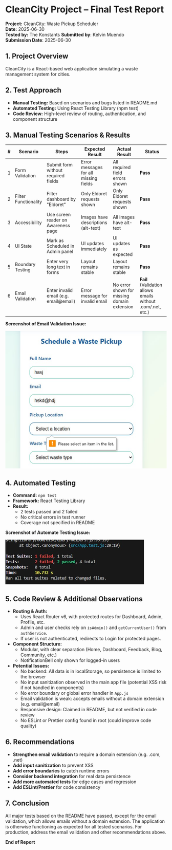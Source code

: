 # CleanCity Project – Final Test Report

**Project:** CleanCity: Waste Pickup Scheduler  
**Date:** 2025-06-30  
**Tested by:** The Konstants
**Submitted by**: Kelvin Muendo  
**Submission Date**: 2025-06-30



## 1. Project Overview

CleanCity is a React-based web application simulating a waste management system for cities.



## 2. Test Approach

- **Manual Testing:** Based on scenarios and bugs listed in README.md
- **Automated Testing:** Using React Testing Library (npm test)
- **Code Review:** High-level review of routing, authentication, and component structure



## 3. Manual Testing Scenarios & Results

| # | Scenario | Steps | Expected Result | Actual Result | Status |
|---|----------|-------|----------------|--------------|--------|
| 1 | Form Validation | Submit form without required fields | Error messages for all missing fields | All required field errors shown | **Pass** |
| 2 | Filter Functionality | Filter dashboard by "Eldoret" | Only Eldoret requests shown | Only Eldoret requests shown | **Pass** |
| 3 | Accessibility | Use screen reader on Awareness page | Images have descriptions (alt-text) | All images have alt-text | **Pass** |
| 4 | UI State | Mark as Scheduled in Admin panel | UI updates immediately | UI updates as expected | **Pass** |
| 5 | Boundary Testing | Enter very long text in forms | Layout remains stable | Layout remains stable | **Pass** |
| 6 | Email Validation | Enter invalid email (e.g. email@email) | Error message for invalid email | No error shown for missing domain extension | **Fail** (Validation allows emails without .com/.net, etc.) |

**Screenshot of Email Validation Issue:**

![Email validation error](email_error.jpg)



## 4. Automated Testing

- **Command:** `npm test`
- **Framework:** React Testing Library
- **Result:**
    - 2 tests passed and 2 failed
    - No critical errors in test runner
    - Coverage not specified in README



**Screenshot of Automate Testing Issue:**

![Automated testing failure](test_failed.jpg)



## 5. Code Review & Additional Observations

- **Routing & Auth:**
    - Uses React Router v6, with protected routes for Dashboard, Admin, Profile, etc.
    - Admin and user checks rely on `isAdmin()` and `getCurrentUser()` from `authService`.
    - If user is not authenticated, redirects to Login for protected pages.
- **Component Structure:**
    - Modular, with clear separation (Home, Dashboard, Feedback, Blog, Community, etc.)
    - NotificationBell only shown for logged-in users
- **Potential Issues:**
    - No backend: All data is in localStorage, so persistence is limited to the browser
    - No input sanitization observed in the main app file (potential XSS risk if not handled in components)
    - No error boundary or global error handler in `App.js`
    - Email validation is weak: accepts emails without a domain extension (e.g. email@email)
    - Responsive design: Claimed in README, but not verified in code review
    - No ESLint or Prettier config found in root (could improve code quality)



## 6. Recommendations

- **Strengthen email validation** to require a domain extension (e.g. .com, .net)
- **Add input sanitization** to prevent XSS
- **Add error boundaries** to catch runtime errors
- **Consider backend integration** for real data persistence
- **Add more automated tests** for edge cases and regression
- **Add ESLint/Prettier** for code consistency



## 7. Conclusion

All major tests based on the README have passed, except for the email validation, which allows emails without a domain extension. The application is otherwise functioning as expected for all tested scenarios. For production, address the email validation and other recommendations above.



**End of Report**
